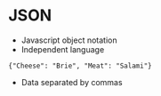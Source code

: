 # JSON
- Javascript object notation
- Independent language

```
{"Cheese": "Brie", "Meat": "Salami"}
```

- Data separated by commas